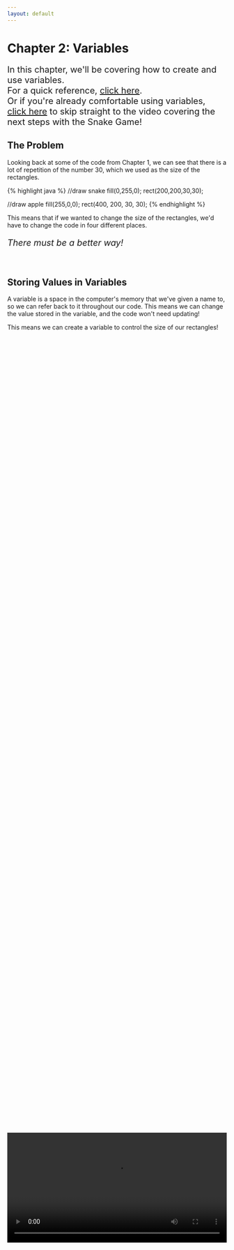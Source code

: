 ```yaml
---
layout: default
---
```


<h1>Chapter 2: Variables</h1>
<p style="font-size:20px">
In this chapter, we'll be covering how to create and use variables.
<br>
For a quick reference, <a href="../QuickReference/variables">click here</a>.
<br>
Or if you're already comfortable using variables, <a href="#snake_video">click here</a> to skip straight to the video covering the next steps with the Snake Game!
<br></p>


<h2>The Problem</h2>
Looking back at some of the code from Chapter 1, we can see that there is a lot of repetition of the number 30, which we used as the size of the rectangles.

{% highlight java %}
//draw snake
fill(0,255,0);
rect(200,200,30,30);

//draw apple
fill(255,0,0);
rect(400, 200, 30, 30);
{% endhighlight %}

This means that if we wanted to change the size of the rectangles, we'd have to change the code in four different places.

<p style="font-size:20px"><i>There must be a better way!</i></p>

<br>
<h2 id="storing_variables">Storing Values in Variables</h2>
A variable is a space in the computer's memory that we've given a name to, so we can refer back to it throughout our code. This means we can change the value stored in the variable, and the code won't need updating!

This means we can create a variable to control the size of our rectangles!
<div style="display: flex; justify-content: center; align-items: center; height: 100%;">
  <video width="600" controls style="max-width: 100%;">
    <source src="{{ site.baseurl }}/Videos/WhyUseVariables.mp4" type="video/mp4">
    Your browser does not support the video tag.
  </video>
</div>
<br>
To use our variable, we first need to `declare` and `initialise` it.

<br>
<h2  id="declaring_a_variable">Declaring A Variable</h2>
Variables can hold numbers, letters, words, and much more, so when we create a variable, we have to tell the system what type of variable we'd like (what shape the space in memory is!).

The main two `data types` that we'll be working with for now are `int` and `boolean`.
<ul>
<li><b>int</b> variables can hold whole numbers (integers), like 7, 413, 0 or -22.</li>
<li><b>boolean</b> variables can `true` or `false` values.</li>
</ul>
To tell the system what type we want to use, we `declare` the variable, using the format of:
<blockquote style="font-size:20px">TYPE NAME;</blockquote><br>
So to create an int variable, we type `int`, followed by the name we'd like give it, which in this case is "size".
{% highlight java %}
int size;
//Creates an integer variable called "size"
{% endhighlight %}

<br>
<h3>Variable Names</h3>
Variable names should be descriptive, but to the point. They also can't start with numbers, or contain spaces or punctuation. Because of this, for any variables we name with multiple words, we'll start each new word with a capital letter. An example of creating a variable for our other common type in this format is given below:
{% highlight java %}
boolean trueOrFalse;
//Creates a boolean variable called "trueOrFalse"
{% endhighlight %}
Variable names are also unique and case-sensitive, so when making a new variable, make sure it doesn't have the same name as one you've already made, and when referencing a variable you've already made, make sure it has any capital letters in the same places!

<div style="display: flex; justify-content: center; align-items: center; height: 100%;">
  <video width="600" controls style="max-width: 100%;">
    <source src="{{ site.baseurl }}/Videos/DeclaringVariablesNamingAndDataTypes.mp4" type="video/mp4">
    Your browser does not support the video tag.
  </video>
</div>

<br>
<h2 id="initialising_a_variable">Initialising A Variable</h2>
When you've declared a variable, you can initialise it, setting its starting value. This is done in the format of:

<blockquote style="font-size:20px">NAME = VALUE;</blockquote><br>

So to set our size value to 30, we can type the line:
{% highlight java %}
size = 30;
//Sets the value of the size variable to 30
{% endhighlight %}

We can use this same format to change the value of any variable, so if we wanted to change the value of a boolean, we would just type:
{% highlight java %}
trueOrFalse = true;
//sets the value of the "trueOrFalse" boolean variable to true
{% endhighlight %}


<br>
<h3>Bringing It All Together</h3>
Declaring and initialising a variable can also be written all in one go, with the format:
<blockquote style="font-size:20px">TYPE NAME = VALUE;</blockquote><br>
So we can update our code making the size variable, to turn it into one line:
{% highlight java %}
int size = 30;
//Creates the an integer variable called "size" and sets it immediately to 30

size(640,440);
background(50);

fill(0,255,0);
rect(200, 200, 30, 30);

fill(255,0,0);
rect(400, 200, 30, 30);

{% endhighlight %}

And with that we have our space in memory, called "size", containing the number 30!

<img src="../Images/size_variable.png" width="100" height="125">

We can now use `size` in place of the 30s we were using for the size of our rectangles in the code from Chapter 1. If we decide that our rectangles should be 40 pixels wide, we can just change the line of code to set size to 40 instead.
After that's done, your code should look like this!
{% highlight java %}
int size = 30;

size(640,440);
background(50);

fill(0,255,0);
rect(200,200,size,size);

fill(255,0,0);
rect(400, 200, size, size);

{% endhighlight %}

<br>
<h2>Changing Variable Values</h2>
We've seen that we can set a variable using the `NAME = VALUE;` pattern, but we don't have to just pass in fixed numbers.
It's often useful to increase or decrease a value, which we can do using the same pattern.

If we do a calculation to figure out the `value`, it will be calculated before it is assigned to the variable, so if we wanted to increase our size variable by 5, after drawing one of the rectangles, we could use this line of code:
{% highlight java %}
size = size+5;
//Takes the value from size, adds 5,
//then assigns the result back into the size variable
{% endhighlight %}

The same can be done for decreasing values, multiplying or dividing.
{% highlight java %}
size = size-5; 
//Takes the value from size, subtracts 5,
//then assigns the result back into the size variable

size = size*5; 
//Takes the value from size, multiplies it by 5,
//then assigns the result back into the size variable

size = size/5; 
//Takes the value from size, divides it by 5,
//then assigns the result back into the size variable
{% endhighlight %}


<div style="display: flex; justify-content: center; align-items: center; height: 100%;">
  <video width="600" controls style="max-width: 100%;">
    <source src="{{ site.baseurl }}/Videos/InitialisingAndAssigningToVariables.mp4" type="video/mp4">
    Your browser does not support the video tag.
  </video>
</div>

Values for different datatypes are written out slightly differently, which you can learn more about <a href="../Extras/Data_Types" target="_blank">here</a>!

<br>
<h2>Quick check!</h2>
Before you move on, let's have a quick check that you've got everything so far!
<div class="question1container" data-correct-answer="B">
    <h3>Which is the correct line of code to declare and initialise a variable holding a value of 200?</h3>
    <form id="quizForm">
        <input type="radio" id="option1" name="answer" value="A" data-feedback="That's not quite right, this line of code doesn't declare the variable!">
        <label for="option1">snakeX = 200;</label><br>
        <input type="radio" id="option2" name="answer" value="B" data-feedback="That's correct, this line of code declares and initialises the variable correctly!">
        <label for="option2">int snakeX = 200;</label><br>
        <input type="radio" id="option3" name="answer" value="C" data-feedback="That's not quite right, the variable name can't include a space!">
        <label for="option3">int snake x = 200;</label><br>
        <input type="radio" id="option4" name="answer" value="D" data-feedback="That's not quite right, we're missing a semicolon to complete the line!">
        <label for="option4">int snakeX = 200</label><br><br>
        <button type="button" onclick="checkAnswer('.question1container')">Submit</button><p id="result" class="result"></p>
    </form>
</div>
<div class="question2container" data-correct-answer="D">
    <h3>We have already declared an integer variable called snakeY. Which of these lines of code would <b>not</b> cause an error?</h3>
    <form id="quizForm">
        <input type="radio" id="option1" name="answer" value="A" data-feedback="That's not quite right, the variable name isn't spelled correctly, variables names are case-sensitive!">
        <label for="option1">snakey = 50;</label><br>
        <input type="radio" id="option2" name="answer" value="B" data-feedback="That's not quite right, we're missing a semicolon to complete the line!">
        <label for="option2">snakeY = 10</label><br>
        <input type="radio" id="option3" name="answer" value="C" data-feedback="That's not quite right, we can't re-declare the variable with 'int' if it already exists!">
        <label for="option3">int snakeY = 50;</label><br>
        <input type="radio" id="option4" name="answer" value="D" data-feedback="That's correct, we don't need to declare the variable as it already exists, and the value is assigned correctly!">
        <label for="option4">snakeY = -10;</label><br><br>
        <button type="button" onclick="checkAnswer('.question2container')">Submit</button><p id="result" class="result">  </p>
    </form>
</div>

<div class="question3container" data-correct-answer="C">
    <h3>The integer variable "appleX" is initialised with a value of 50. Which line of code would add 10 to appleX?</h3>
    <form id="quizForm">
        <input type="radio" id="option1" name="answer" value="A" data-feedback="That's not quite right, we don't need to re-declare the variable with 'int'!">
        <label for="option1">int appleX = appleX + 10;</label><br>
        <input type="radio" id="option2" name="answer" value="B" data-feedback="That's not quite right, if the value of appleX is changed before this line of code, setting it directly to 60 might not be the same as adding 10!">
        <label for="option2">appleX = 60;</label><br>
        <input type="radio" id="option3" name="answer" value="C" data-feedback="That's correct! To make sure that 10 is added no matter the initial value of the variable, it is increased by adding 10 to its previous value!">
        <label for="option3">appleX = appleX + 10;</label><br>
        <input type="radio" id="option4" name="answer" value="D" data-feedback="That's not quite right, whilst this would calculate the value of appleX + 10, it wouldn't do anything with that value, such as assigning it back to appleX!">
        <label for="option4">appleX + 10;</label><br><br>
        <button type="button" onclick="checkAnswer('.question3container')">Submit</button><p id="result" class="result">  </p>
    </form>
</div>

<br>
<h2 id="snake_video">Snake Game: Part 2</h2>
Let's add some variables to the Snake project!
<div style="display: flex; justify-content: center; align-items: center; height: 100%;">
  <video width="600" controls style="max-width: 100%;">
    <source src="{{ site.baseurl }}/Videos/SnakeChapter2.mp4" type="video/mp4">
    Your browser does not support the video tag.
  </video>
</div>

<br>
<h2>Summary</h2>
And that's variables! You should now be ready to move on to Chapter 3! Make sure to refer back to the <a href="../QuickReference/variables_and_data_types">quick reference for this chapter here</a>, and feel free to explore some questions if you'd like to learn more, in the Explore section below!

<h2>Extension Task</h2>
<blockquote>Make the apple look how you'd like it to!<br>
Feel free to use more <a href="https://processing.org/reference/rect_.html" target="_blank">rect</a> commands, or take a look at the <a href="https://processing.org/reference/ellipse_.html" target="_blank">ellipse</a> and <a href="https://processing.org/reference/line_.html" target="_blank">line</a> commands to add circles and lines!<br>
Make sure to not change the values stored in appleX and appleY at the top of your program, as we'll need those later, so only add or subtract from those when you're drawing a shape, like this:<br>
    ellipse(appleX+20,appleY+20,size,size);
</blockquote>

<br>
<h2>Explore</h2>
<ul>
    <li><h3><a href="../Extras/Data_Types" target="_blank">How do I store decimal numbers?</a></h3></li>
    <li><h3><a href="../Extras/Data_Types" target="_blank">How do I store letters, words or sentences?</a></h3></li>
    <li><h3><a href="./classes" target="_blank">How do I store data together?</a></h3></li>
    <li><h3><a href="../Extras/Data_Types" target="_blank">What other data types are there?</a></h3></li>
</ul>

<h2>More Help</h2>
<ul>
    <li><h3><a href="https://youtu.be/4JzDttgdILQ?si=Lj1PhCENLOHp-hHm&t=5372" target="_blank">Variables overview</a></h3></li>
    <li><h3><a href="https://youtu.be/4JzDttgdILQ?si=6GeIFBgfElHpCeqU&t=5501" target="_blank">Creating variables</a></h3></li>
    
</ul>

<p style="font-size: 30px; text-align: right;"><a href="./methods">Chapter 3 >></a></p>

<br>
<br>
<br>

	{% include quiz_script.html %}
